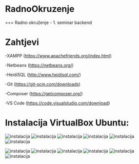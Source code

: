 # RadnoOkruzenje
===
Radno okruženje - 1. seminar backend


Zahtjevi
===

-XAMPP (https://www.apachefriends.org/index.html)

-Netbeans (https://netbeans.org/)

-HeidiSQL (http://www.heidisql.com/)

-Git (https://git-scm.com/downloads)

-Composer (https://getcomposer.org/)

-VS Code (https://code.visualstudio.com/download)


Instalacija VirtualBox Ubuntu:
===

![instalacija](screenshoti/1.PNG)
![instalacija](screenshoti/2.PNG)
![instalacija](screenshoti/3.PNG)
![instalacija](screenshoti/4.PNG)
![instalacija](screenshoti/5.PNG)
![instalacija](screenshoti/6.PNG)

![instalacija](screenshoti/8.PNG)
![instalacija](screenshoti/9.PNG)
![instalacija](screenshoti/10.PNG)
![instalacija](screenshoti/11.PNG)
![instalacija](screenshoti/12.PNG)
![instalacija](screenshoti/13.PNG)
